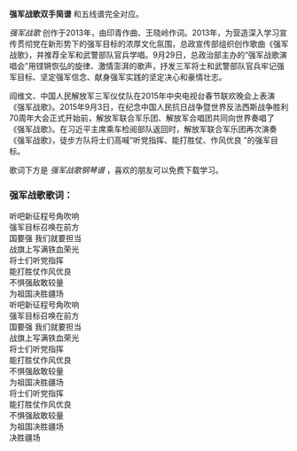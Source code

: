 

**强军战歌双手简谱** 和五线谱完全对应。

_强军战歌_
创作于2013年，由印青作曲、王晓岭作词。2013年，为营造深入学习宣传贯彻党在新形势下的强军目标的浓厚文化氛围，总政宣传部组织创作歌曲《强军战歌》，并推荐全军和武警部队官兵学唱。9月29日，总政治部主办的“强军战歌演唱会”用铿锵恢弘的旋律、激情澎湃的歌声，抒发三军将士和武警部队官兵牢记强军目标、坚定强军信念、献身强军实践的坚定决心和豪情壮志。

阎维文、中国人民解放军三军仪仗队在2015年中央电视台春节联欢晚会上表演《强军战歌》。2015年9月3日，在纪念中国人民抗日战争暨世界反法西斯战争胜利70周年大会正式开始前，解放军联合军乐团、解放军合唱团共同向世界奏唱了《强军战歌》。在习近平主席乘车检阅部队返回时，解放军联合军乐团再次演奏《强军战歌》，徒步方队将士们高喊“听党指挥、能打胜仗、作风优良
”的强军目标。

歌词下方是 _强军战歌钢琴谱_ ，喜欢的朋友可以免费下载学习。

### 强军战歌歌词：

听吧新征程号角吹响  
强军目标召唤在前方  
国要强 我们就要担当  
战旗上写满铁血荣光  
将士们听党指挥  
能打胜仗作风优良  
不惧强敌敢较量  
为祖国决胜疆场  
听吧新征程号角吹响  
强军目标召唤在前方  
国要强 我们就要担当  
战旗上写满铁血荣光  
将士们听党指挥  
能打胜仗作风优良  
不惧强敌敢较量  
为祖国决胜疆场  
将士们听党指挥  
能打胜仗作风优良  
不惧强敌敢较量  
为祖国决胜疆场  
决胜疆场

